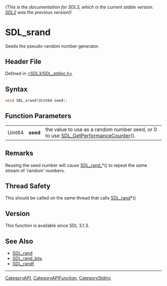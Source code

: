 ###### (This is the documentation for SDL3, which is the current stable version. [SDL2](https://wiki.libsdl.org/SDL2/) was the previous version!)
# SDL_srand

Seeds the pseudo-random number generator.

## Header File

Defined in [<SDL3/SDL_stdinc.h>](https://github.com/libsdl-org/SDL/blob/main/include/SDL3/SDL_stdinc.h)

## Syntax

```c
void SDL_srand(Uint64 seed);
```

## Function Parameters

|        |          |                                                                                                                 |
| ------ | -------- | --------------------------------------------------------------------------------------------------------------- |
| Uint64 | **seed** | the value to use as a random number seed, or 0 to use [SDL_GetPerformanceCounter](SDL_GetPerformanceCounter)(). |

## Remarks

Reusing the seed number will cause [SDL_rand_](SDL_rand_)*() to repeat the
same stream of 'random' numbers.

## Thread Safety

This should be called on the same thread that calls [SDL_rand](SDL_rand)*()

## Version

This function is available since SDL 3.1.3.

## See Also

- [SDL_rand](SDL_rand)
- [SDL_rand_bits](SDL_rand_bits)
- [SDL_randf](SDL_randf)

----
[CategoryAPI](CategoryAPI), [CategoryAPIFunction](CategoryAPIFunction), [CategoryStdinc](CategoryStdinc)

